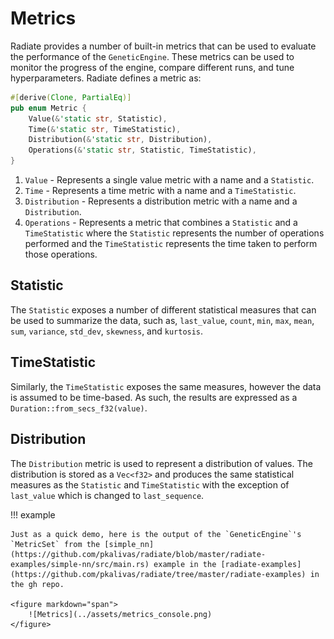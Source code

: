 
# Metrics

Radiate provides a number of built-in metrics that can be used to evaluate the performance of the `GeneticEngine`. These metrics can be used to 
monitor the progress of the engine, compare different runs, and tune hyperparameters. Radiate defines a metric as:

```rust
#[derive(Clone, PartialEq)]
pub enum Metric {
    Value(&'static str, Statistic),
    Time(&'static str, TimeStatistic),
    Distribution(&'static str, Distribution),
    Operations(&'static str, Statistic, TimeStatistic),
}
```

1. `Value` - Represents a single value metric with a name and a `Statistic`.
2. `Time` - Represents a time metric with a name and a `TimeStatistic`.
3. `Distribution` - Represents a distribution metric with a name and a `Distribution`.
4. `Operations` - Represents a metric that combines a `Statistic` and a `TimeStatistic` where the `Statistic` represents the number of operations performed and the `TimeStatistic` represents the time taken to perform those operations.

## Statistic 

The `Statistic` exposes a number of different statistical measures that can be used to summarize the data, such as, `last_value`, `count`, `min`, `max`, `mean`, `sum`, `variance`, `std_dev`, `skewness`, and `kurtosis`. 

## TimeStatistic

Similarly, the `TimeStatistic` exposes the same measures, however the data is assumed to be time-based. As such, the results are expressed as a `Duration::from_secs_f32(value)`.

## Distribution

The `Distribution` metric is used to represent a distribution of values. The distribution is stored as a `Vec<f32>` and produces the same statistical measures as the `Statistic` and `TimeStatistic` with the exception of `last_value` which is changed to `last_sequence`.

!!! example

    Just as a quick demo, here is the output of the `GeneticEngine`'s `MetricSet` from the [simple_nn](https://github.com/pkalivas/radiate/blob/master/radiate-examples/simple-nn/src/main.rs) example in the [radiate-examples](https://github.com/pkalivas/radiate/tree/master/radiate-examples) in the gh repo.

    <figure markdown="span">
        ![Metrics](../assets/metrics_console.png)
    </figure>